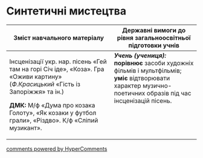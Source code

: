 <div id="hypercomments_widget" class="js-hypercomments-widget invisible"></div>

Синтетичні мистецтва
=============================================

<table>
<thead>
  <tr>
    <th width="55%" align="center">Зміст навчального матеріалу</th>
    <th width="45%" align="center">Державні вимоги до рівня загальноосвітньої підготовки учнів</th>
  </tr>
</thead>
<tbody>
  <tr>
    <td width="55%" style="vertical-align:top !important;">
<p>Інсценізації укр. нар. пісень  «Гей там на горі Січ іде», «Коза». Гра «Оживи картину» (<i>Ф.Красицький</i> «Гість із Запоріжжя» та ін.)</p>
<p><b>ДМК:</b> М/ф «Дума про козака Голоту», «Як козаки у футбол грали», «Різдво». К/ф «Сліпий музикант».</p>
	</td>
<td width="45%" style="vertical-align:top !important;"><b><i>Учень (учениця):</i></b><br>
<b>порівнює</b> засоби художніх фільмів і мультфільмів;<br>
<b>уміє</b> відтворювати характер музично-поетичних образів під час інсценізацій пісень.<br>
</td>
	</tr>
</tbody>
</table>

<div class="js-hypercomments-container">
<a href="http://hypercomments.com" class="hc-link" title="comments widget">comments powered by HyperComments</a>
</div>
